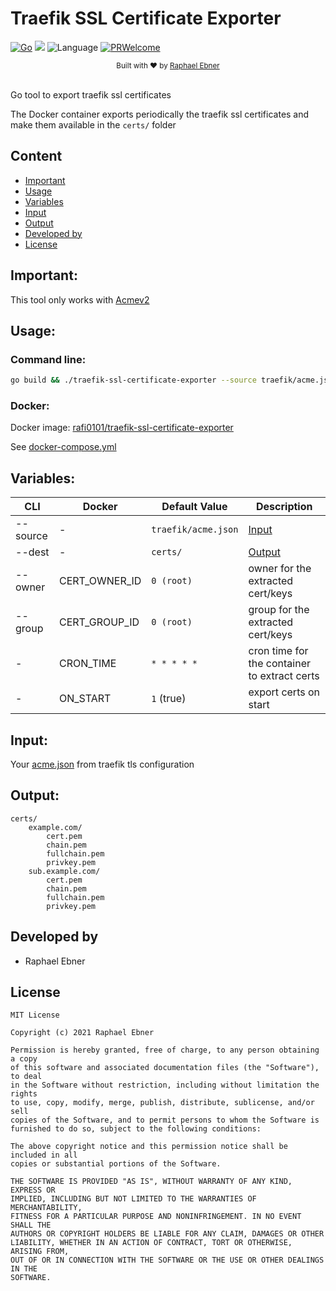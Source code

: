# Traefik SSL Certificate Exporter
[![Go](https://github.com/rafi0101/traefik-ssl-certificate-exporter/actions/workflows/go.yml/badge.svg)](https://github.com/rafi0101/traefik-ssl-certificate-exporter/actions/workflows/go.yml)
![](https://img.shields.io/github/actions/workflow/status/the-drobe/traefik-ssl-certificate-exporter/latest-dockerbuild.yml?label=Latest%20Docker%20Build)
![Language](https://img.shields.io/badge/language-Golang-29BEB0.svg)
[![PRWelcome](https://img.shields.io/badge/PRs-welcome-brightgreen.svg)](https://github.com/rafi0101/traefik-ssl-certificate-exporter/pulls)
<div align="center">
  <sub>Built with ❤︎ by
  <a href="https://github.com/rafi0101">Raphael Ebner</a>
</div>
<br/>

Go tool to export traefik ssl certificates

The Docker container exports periodically the traefik ssl certificates and make them available in the ```certs/``` folder

Content
-----------
* [Important](#Important)
* [Usage](#Usage)
* [Variables](#Variables)
* [Input](#Input)
* [Output](#Output)
* [Developed by](#Developed-by)
* [License](#License)

Important:
----------
This tool only works with [Acmev2](https://letsencrypt.org/docs/client-options/)

Usage:
----------

### Command line:
```bash
go build && ./traefik-ssl-certificate-exporter --source traefik/acme.json --dest certs/
```

### Docker:

Docker image: [rafi0101/traefik-ssl-certificate-exporter](https://hub.docker.com/r/rafi0101/traefik-ssl-certificate-exporter)

See [docker-compose.yml](docker-compose.yml)

Variables:
----------
| CLI      | Docker        | Default Value           | Description  |
| -------- | ------------- | ------------------------| --------|
| --source | -             | ```traefik/acme.json``` | [Input](#Input) |
| --dest   | -             | ```certs/```            | [Output](#Output) |
| --owner  | CERT_OWNER_ID | ```0 (root)```          | owner for the extracted cert/keys |
| --group  | CERT_GROUP_ID | ```0 (root)```          | group for the extracted cert/keys |
| -        | CRON_TIME     | ```* * * * *```         | cron time for the container to extract certs |
| -        | ON_START      | `1` (true)              | export certs on start |

Input:
----------
Your [acme.json](https://doc.traefik.io/traefik/https/acme/) from traefik tls configuration


Output:
----------
```
certs/
    example.com/
        cert.pem
        chain.pem
        fullchain.pem
        privkey.pem
    sub.example.com/
        cert.pem
        chain.pem
        fullchain.pem
        privkey.pem
```

Developed by
----------

* Raphael Ebner


License
----------

    MIT License

    Copyright (c) 2021 Raphael Ebner

    Permission is hereby granted, free of charge, to any person obtaining a copy
    of this software and associated documentation files (the "Software"), to deal
    in the Software without restriction, including without limitation the rights
    to use, copy, modify, merge, publish, distribute, sublicense, and/or sell
    copies of the Software, and to permit persons to whom the Software is
    furnished to do so, subject to the following conditions:

    The above copyright notice and this permission notice shall be included in all
    copies or substantial portions of the Software.

    THE SOFTWARE IS PROVIDED "AS IS", WITHOUT WARRANTY OF ANY KIND, EXPRESS OR
    IMPLIED, INCLUDING BUT NOT LIMITED TO THE WARRANTIES OF MERCHANTABILITY,
    FITNESS FOR A PARTICULAR PURPOSE AND NONINFRINGEMENT. IN NO EVENT SHALL THE
    AUTHORS OR COPYRIGHT HOLDERS BE LIABLE FOR ANY CLAIM, DAMAGES OR OTHER
    LIABILITY, WHETHER IN AN ACTION OF CONTRACT, TORT OR OTHERWISE, ARISING FROM,
    OUT OF OR IN CONNECTION WITH THE SOFTWARE OR THE USE OR OTHER DEALINGS IN THE
    SOFTWARE.
